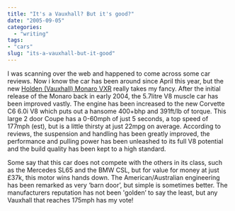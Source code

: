 ```yaml
---
title: "It's a Vauxhall? But it's good?"
date: "2005-09-05"
categories:
  - "writing"
tags:
- "cars"
slug: "its-a-vauxhall-but-it-good"
---
```


<!-- ![Monaro][image-1] -->
I was scanning over the web and happened to come across some car reviews. Now i know the car has been around since April this year, but the new [Holden (Vauxhall) Monaro VXR][1] really takes my fancy. After the initial release of the Monaro back in early 2004, the 5.7litre V8 muscle car has been improved vastly. The engine has been increased to the new Corvette C6 6.0i V8 which puts out a hansome 400+bhp and 391ft/lb of torque. This large 2 door Coupe has a 0-60mph of just 5 seconds, a top speed of 177mph (est), but is a little thirsty at just 22mpg on average. According to reviews, the suspension and handling has been greatly improved, the performance and pulling power has been unleashed to its full V8 potential and the build quality has been kept to a high standard.
<!-- ![Monaro Slide][image-2] -->
Some say that this car does not compete with the others in its class, such as the Mercedes SL65 and the BMW CSL, but for value for money at just £37k, this motor wins hands down. The American/Australian engineering has been remarked as very ‘barn door’, but simple is sometimes better.
The manufacturers reputation has not been 'golden’ to say the least, but any Vauxhall that reaches 175mph has my vote!

[1]:	https://vauxhall.co.uk/showroom/search/summary.jhtml?brand=Monaro&trimLevel=VXR&bodyStyle=2-door%20coup%E9&vehicleType=Car&_requestid=691860

[image-1]:	/images/monarovxr05.jpg-thumb_140_105.jpg
[image-2]:	/images/monaro2.jpg-thumb_140_105.jpg
